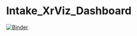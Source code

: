 # Intake_XrViz_Dashboard

 [![Binder](https://aws-uswest2-binder.pangeo.io/badge_logo.svg)](https://aws-uswest2-binder.pangeo.io/v2/gh/hdsingh/Intake_XrViz_Dashboard/master?filepath=Dashboard.ipynb)
 
